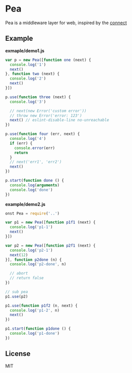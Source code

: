 # Pea
Pea is a middleware layer for web, inspired by the [connect](https://github.com/senchalabs/connect)

## Example

**exmaple/demo1.js**
```javascript
var p = new Pea([function one (next) {
  console.log('1')
  next()
}, function two (next) {
  console.log('2')
  next()
}])

p.use(function three (next) {
  console.log('3')

  // next(new Error('custom error'))
  // throw new Error('error: 123')
  next() // eslint-disable-line no-unreachable
})

p.use(function four (err, next) {
  console.log('4')
  if (err) {
    console.error(err)
    return
  }
  // next('err1', 'err2')
  next()
})

p.start(function done () {
  console.log(arguments)
  console.log('done')
})
```

**example/demo2.js**
```javascript
onst Pea = require('..')

var p1 = new Pea([function p1f1 (next) {
  console.log('p1-1')
  next()
}])

var p2 = new Pea([function p2f1 (next) {
  console.log('p2-1')
  next(12)
}], function p2done (n) {
  console.log('p2-done', n)

  // abort
  // return false
})

// sub pea
p1.use(p2)

p1.use(function p1f2 (n, next) {
  console.log('p1-2', n)
  next()
})

p1.start(function p1done () {
  console.log('p1-done')
})

```

## License
MIT
